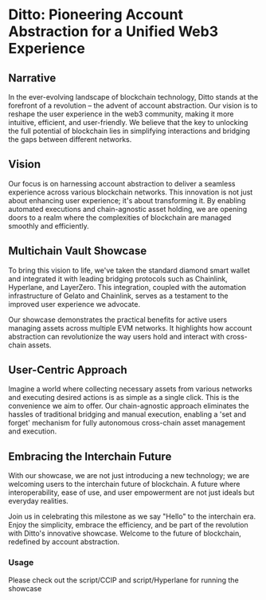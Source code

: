 # Ditto: Pioneering Account Abstraction for a Unified Web3 Experience

## Narrative

In the ever-evolving landscape of blockchain technology, Ditto stands at the forefront of a revolution – the advent of account abstraction. Our vision is to reshape the user experience in the web3 community, making it more intuitive, efficient, and user-friendly. We believe that the key to unlocking the full potential of blockchain lies in simplifying interactions and bridging the gaps between different networks.

## Vision

Our focus is on harnessing account abstraction to deliver a seamless experience across various blockchain networks. This innovation is not just about enhancing user experience; it's about transforming it. By enabling automated executions and chain-agnostic asset holding, we are opening doors to a realm where the complexities of blockchain are managed smoothly and efficiently.

## Multichain Vault Showcase

To bring this vision to life, we've taken the standard diamond smart wallet and integrated it with leading bridging protocols such as Chainlink, Hyperlane, and LayerZero. This integration, coupled with the automation infrastructure of Gelato and Chainlink, serves as a testament to the improved user experience we advocate.

Our showcase demonstrates the practical benefits for active users managing assets across multiple EVM networks. It highlights how account abstraction can revolutionize the way users hold and interact with cross-chain assets.

## User-Centric Approach

Imagine a world where collecting necessary assets from various networks and executing desired actions is as simple as a single click. This is the convenience we aim to offer. Our chain-agnostic approach eliminates the hassles of traditional bridging and manual execution, enabling a 'set and forget' mechanism for fully autonomous cross-chain asset management and execution.

## Embracing the Interchain Future

With our showcase, we are not just introducing a new technology; we are welcoming users to the interchain future of blockchain. A future where interoperability, ease of use, and user empowerment are not just ideals but everyday realities.

Join us in celebrating this milestone as we say "Hello" to the interchain era. Enjoy the simplicity, embrace the efficiency, and be part of the revolution with Ditto's innovative showcase. Welcome to the future of blockchain, redefined by account abstraction.

### Usage

Please check out the script/CCIP and script/Hyperlane for running the showcase